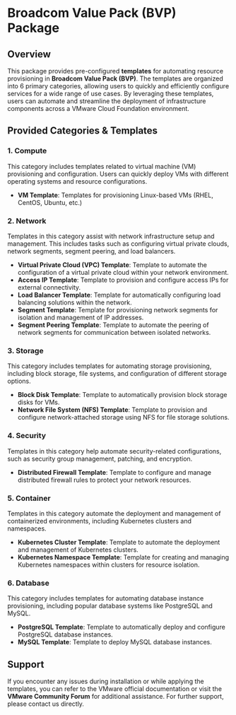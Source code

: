 # Broadcom Value Pack (BVP) Package

## Overview

This package provides pre-configured **templates** for automating resource provisioning in **Broadcom Value Pack (BVP)**. The templates are organized into 6 primary categories, allowing users to quickly and efficiently configure services for a wide range of use cases. By leveraging these templates, users can automate and streamline the deployment of infrastructure components across a VMware Cloud Foundation environment.

## Provided Categories & Templates

### 1. **Compute**
This category includes templates related to virtual machine (VM) provisioning and configuration. Users can quickly deploy VMs with different operating systems and resource configurations.

- **VM Template**: Templates for provisioning Linux-based VMs (RHEL, CentOS, Ubuntu, etc.)

### 2. **Network**
Templates in this category assist with network infrastructure setup and management. This includes tasks such as configuring virtual private clouds, network segments, segment peering, and load balancers.

- **Virtual Private Cloud (VPC) Template**: Template to automate the configuration of a virtual private cloud within your network environment.
- **Access IP Template**: Template to provision and configure access IPs for external connectivity.
- **Load Balancer Template**: Template for automatically configuring load balancing solutions within the network.
- **Segment Template**: Template for provisioning network segments for isolation and management of IP addresses.
- **Segment Peering Template**: Template to automate the peering of network segments for communication between isolated networks.

### 3. **Storage**
This category includes templates for automating storage provisioning, including block storage, file systems, and configuration of different storage options.

- **Block Disk Template**: Template to automatically provision block storage disks for VMs.
- **Network File System (NFS) Template**: Template to provision and configure network-attached storage using NFS for file storage solutions.

### 4. **Security**
Templates in this category help automate security-related configurations, such as security group management, patching, and encryption.

- **Distributed Firewall Template**: Template to configure and manage distributed firewall rules to protect your network resources.

### 5. **Container**
Templates in this category automate the deployment and management of containerized environments, including Kubernetes clusters and namespaces.

- **Kubernetes Cluster Template**: Template to automate the deployment and management of Kubernetes clusters.
- **Kubernetes Namespace Template**: Template for creating and managing Kubernetes namespaces within clusters for resource isolation.

### 6. **Database**
This category includes templates for automating database instance provisioning, including popular database systems like PostgreSQL and MySQL.

- **PostgreSQL Template**: Template to automatically deploy and configure PostgreSQL database instances.
- **MySQL Template**: Template to deploy MySQL database instances.


## Support

If you encounter any issues during installation or while applying the templates, you can refer to the VMware official documentation or visit the **VMware Community Forum** for additional assistance. For further support, please contact us directly.
